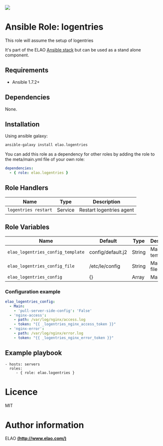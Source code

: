 <img src="http://www.elao.com/images/corpo/logo_red_small.png"/>

# Ansible Role: logentries

This role will assume the setup of logentries

It's part of the ELAO [Ansible stack](http://ansible.elao.com) but can be used as a stand alone component.

## Requirements

- Ansible 1.7.2+

## Dependencies

None.

## Installation

Using ansible galaxy:

```bash
ansible-galaxy install elao.logentries
```
You can add this role as a dependency for other roles by adding the role to the meta/main.yml file of your own role:

```yaml
dependencies:
  - { role: elao.logentries }
```

## Role Handlers

| Name                 | Type    | Description              |
| -------------------- | ------- | ------------------------ |
| `logentries restart` | Service | Restart logentries agent |

## Role Variables

| Name                              | Default                     | Type   | Description          |
| ----------------------------      | --------------------------- | ------ | -------------------- |
| `elao_logentries_config_template` | config/default.j2           | String | Main config template |
| `elao_logentries_config_file`     | /etc/le/config              | String | Main config file     |
| `elao_logentries_config`          | {}                          | Array  | Main config          |

### Configuration example

```yaml
elao_logentries_config:
  - Main:
    - 'pull-server-side-config': 'False'
  - 'nginx-access':
    - path: /var/log/nginx/access.log
    - token: "{{ _logentries_nginx_access_token }}"
  - 'nginx-error':
    - path: /var/log/nginx/error.log
    - token: "{{ _logentries_nginx_error_token }}"
```

## Example playbook

    - hosts: servers
      roles:
         - { role: elao.logentries }

# Licence

MIT

# Author information

ELAO [**(http://www.elao.com/)**](http://www.elao.com)
